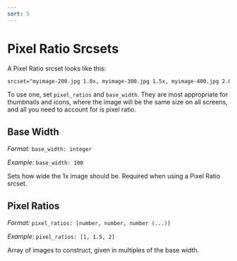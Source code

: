 ```yaml
---
sort: 5
---
```


# Pixel Ratio Srcsets

A Pixel Ratio srcset looks like this:

```html
srcset="myimage-200.jpg 1.0x, myimage-300.jpg 1.5x, myimage-400.jpg 2.0x" 
```

To use one, set `pixel_ratios` and `base_width`. They are most appropriate for
thumbnails and icons, where the image will be the same size on all screens, and
all you need to account for is pixel ratio.

## Base Width

_Format:_ `base_width: integer`

_Example:_ `base_width: 100`

Sets how wide the 1x image should be. Required when using a Pixel Ratio srcset.

## Pixel Ratios

_Format:_ `pixel_ratios: [number, number, number (...)]`

_Example:_ `pixel_ratios: [1, 1.5, 2]`

Array of images to construct, given in multiples of the base width.

